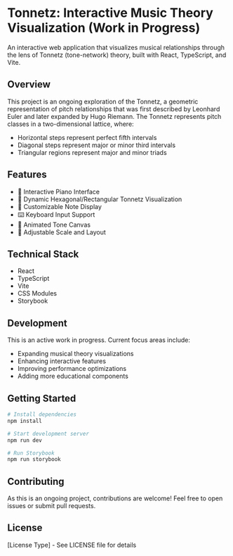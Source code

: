 # Tonnetz: Interactive Music Theory Visualization (Work in Progress)

An interactive web application that visualizes musical relationships through the lens of Tonnetz (tone-network) theory, built with React, TypeScript, and Vite.

## Overview

This project is an ongoing exploration of the Tonnetz, a geometric representation of pitch relationships that was first described by Leonhard Euler and later expanded by Hugo Riemann. The Tonnetz represents pitch classes in a two-dimensional lattice, where:

- Horizontal steps represent perfect fifth intervals
- Diagonal steps represent major or minor third intervals
- Triangular regions represent major and minor triads

## Features

- 🎹 Interactive Piano Interface
- 🔷 Dynamic Hexagonal/Rectangular Tonnetz Visualization
- 🎵 Customizable Note Display
- ⌨️ Keyboard Input Support
- 🎨 Animated Tone Canvas
- 📐 Adjustable Scale and Layout

## Technical Stack

- React
- TypeScript
- Vite
- CSS Modules
- Storybook

## Development

This is an active work in progress. Current focus areas include:

- Expanding musical theory visualizations
- Enhancing interactive features
- Improving performance optimizations
- Adding more educational components

## Getting Started

```bash
# Install dependencies
npm install

# Start development server
npm run dev

# Run Storybook
npm run storybook
```

## Contributing

As this is an ongoing project, contributions are welcome! Feel free to open issues or submit pull requests.

## License

[License Type] - See LICENSE file for details
